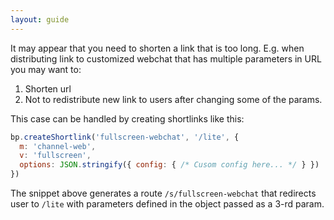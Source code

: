 ```yaml
---
layout: guide
---
```


It may appear that you need to shorten a link that is too long. E.g. when distributing link to customized webchat that has multiple parameters in URL you may want to:

1. Shorten url
2. Not to redistribute new link to users after changing some of the params.

This case can be handled by creating shortlinks like this:

```js
bp.createShortlink('fullscreen-webchat', '/lite', {
  m: 'channel-web',
  v: 'fullscreen',
  options: JSON.stringify({ config: { /* Cusom config here... */ } })
})
```

The snippet above generates a route `/s/fullscreen-webchat` that redirects user to `/lite` with parameters defined in the object passed as a 3-rd param.
